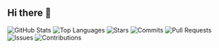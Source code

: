 ## Hi there 👋

<!--
**giakhiem03/giakhiem03** is a ✨ _special_ ✨ repository because its `README.md` (this file) appears on your GitHub profile.

Here are some ideas to get you started:

- 🔭 I’m currently working on ...
- 🌱 I’m currently learning ...
- 👯 I’m looking to collaborate on ...
- 🤔 I’m looking for help with ...
- 💬 Ask me about ...
- 📫 How to reach me: ...
- 😄 Pronouns: ...
- ⚡ Fun fact: ...
-->
![GitHub Stats](https://github-readme-stats.vercel.app/api?username=giakhiem03&show_icons=true&theme=radical)
![Top Languages](https://github-readme-stats.vercel.app/api/top-langs/?username=giakhiem03&layout=compact&theme=radical)
![Stars](https://img.shields.io/badge/Total%20Stars-10-blue)
![Commits](https://img.shields.io/badge/Commits-51-green)
![Pull Requests](https://img.shields.io/badge/PRs-2-yellow)
![Issues](https://img.shields.io/badge/Issues-0-red)
![Contributions](https://img.shields.io/badge/Contributions-3-orange)
